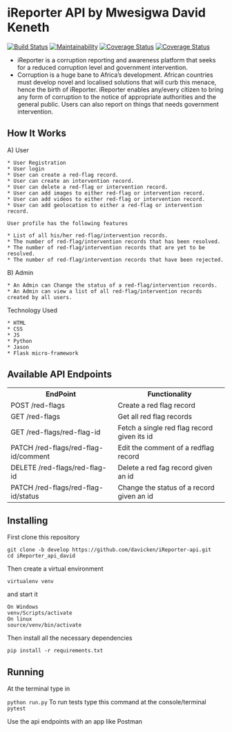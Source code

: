 # iReporter API by Mwesigwa David Keneth 

[![Build Status](https://travis-ci.com/davicken/iReporter_api_david.svg?branch=develop)](https://travis-ci.com/davicken/iReporter_api_david)
[![Maintainability](https://api.codeclimate.com/v1/badges/b3bc5f0c0837e4abf855/maintainability)](https://codeclimate.com/github/davicken/iReporter_api_david/maintainability)
[![Coverage Status](https://coveralls.io/repos/github/davicken/iReporter_api_david/badge.svg?branch=develop)](https://coveralls.io/github/davicken/iReporter_api_david?branch=develop)
[![Coverage Status](https://coveralls.io/repos/github/davicken/iReporter_api_david/badge.svg?branch=develop)](https://coveralls.io/github/davicken/iReporter_api_david?branch=develop)

  * iReporter is a corruption reporting and awareness platform that seeks for a reduced corruption level and government intervention.
  * Corruption is a huge bane to Africa’s development. African countries must develop novel and localised solutions that will curb this menace, hence the birth of iReporter. iReporter enables any/every citizen to bring any form of corruption to the notice of appropriate authorities and the general public. Users can also report on things that needs government intervention.

## How It Works

A) User

    * User Registration
    * User login
    * User can create a red-flag record.
    * User can create an intervention record.
    * User can delete a red-flag or intervention record.
    * User can add images to either red-flag or intervention record.
    * User can add videos to either red-flag or intervention record.
    * User can add geolocation to either a red-flag or intervention record.

    User profile has the following features

    * List of all his/her red-flag/intervention records.
    * The number of red-flag/intervention records that has been resolved.
    * The number of red-flag/intervention records that are yet to be resolved.
    * The number of red-flag/intervention records that have been rejected.

B) Admin

    * An Admin can Change the status of a red-flag/intervention records.
    * An Admin can view a list of all red-flag/intervention records created by all users.

Technology Used

    * HTML
    * CSS
    * JS
    * Python
    * Jason
    * Flask micro-framework
    

## Available API Endpoints

<table class="tg">
  <tr>
    <th class="tg-yw4l"><b>EndPoint  </b></th>
    <th class="tg-yw4l"><b>Functionality</b></th>
  </tr>
  <tr>
    <td class="tg-yw4l">POST /red-flags</td>
    <td class="tg-yw4l">Create a red flag record</td>
  </tr>
  <tr>
    <td class="tg-yw4l">GET /red-flags </td>
    <td class="tg-yw4l">Get all red flag records</td>
  </tr>
 <tr>
    <td class="tg-yw4l">GET /red-flags/red-flag-id</td>
    <td class="tg-yw4l">Fetch a single red flag record given its id</td>
  </tr>
 <tr>
    <td class="tg-yw4l">PATCH /red-flags/red-flag-id/comment </td>
    <td class="tg-yw4l">Edit the comment of a redflag record</td>
  </tr>
 <tr>
    <td class="tg-yw4l">DELETE /red-flags/red-flag-id</td>
    <td class="tg-yw4l">Delete a red fag record given an id</td>
  </tr>
 <tr>
    <td class="tg-yw4l">PATCH /red-flags/red-flag-id/status</td>
    <td class="tg-yw4l">Change the status of a record given an id</td>
  </tr>

</table>
  
## Installing

First clone this repository
```
git clone -b develop https://github.com/davicken/iReporter-api.git 
cd iReporter_api_david

```

Then create a virtual environment
```
virtualenv venv
```

and start it
```
On Windows
venv/Scripts/activate
On linux
source/venv/bin/activate
```
Then install all the necessary dependencies
```
pip install -r requirements.txt
```
## Running
At the terminal type in

```python run.py```
To run tests type this command at the console/terminal
```pytest```


Use the api endpoints with an app like Postman
  


